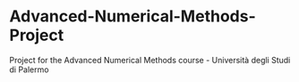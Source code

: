 # Advanced-Numerical-Methods-Project
Project for the Advanced Numerical Methods course - Università degli Studi di Palermo 
